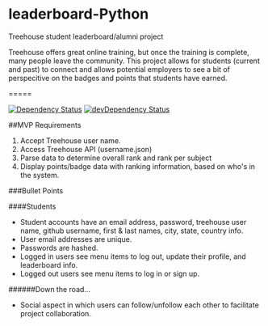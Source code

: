 # leaderboard-Python
Treehouse student leaderboard/alumni project

Treehouse offers great online training, but once the training is complete, many people leave the community. This project allows for students (current and past) to connect and allows potential employers to see a bit of perspecitive on the badges and points that students have earned.

=====

[![Dependency Status](https://david-dm.org/ZyzzyxTech/leaderboard-python.svg)](https://david-dm.org/ZyzzyxTech/leaderboard-python)
[![devDependency Status](https://david-dm.org/ZyzzyxTech/leaderboard-python/dev-status.svg)](https://david-dm.org/ZyzzyxTech/leaderboard-python#info=devDependencies)


##MVP Requirements

1. Accept Treehouse user name.
2. Access Treehouse API (username.json)
3. Parse data to determine overall rank and rank per subject
4. Display points/badge data with ranking information, based on who's in the system.

###Bullet Points

####Students

* Student accounts have an email address, password, treehouse user name, github username, first & last names, city, state, country info.
* User email addresses are unique.
* Passwords are hashed.
* Logged in users see menu items to log out, update their profile, and leaderboard info.
* Logged out users see menu items to log in or sign up.


######Down the road...
* Social aspect in which users can follow/unfollow each other to facilitate project collaboration.

